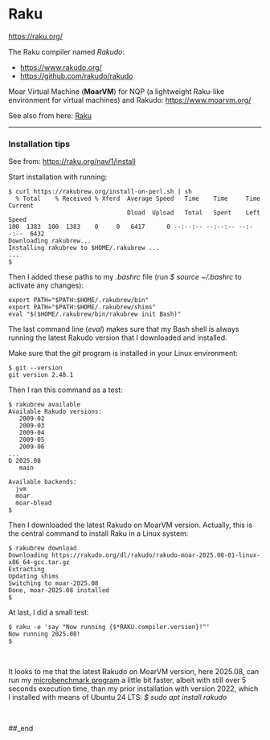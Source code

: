 # Raku

https://raku.org/

The Raku compiler named _Rakudo_:
- https://www.rakudo.org/
- https://github.com/rakudo/rakudo

Moar Virtual Machine (**MoarVM**) for NQP (a lightweight Raku-like environment for virtual machines) and Rakudo: https://www.moarvm.org/

See also from here: [Raku](https://github.com/practicalcomputerscience/MicrobenchmarkGPHLlanguages/blob/main/30%20-%20languages%20that%20didn't%20make%20it%20to%20my%20list/README.md#raku)

---

### Installation tips

See from: https://raku.org/nav/1/install

Start installation with running:

```
$ curl https://rakubrew.org/install-on-perl.sh | sh
  % Total    % Received % Xferd  Average Speed   Time    Time     Time  Current
                                 Dload  Upload   Total   Spent    Left  Speed
100  1383  100  1383    0     0   6417      0 --:--:-- --:--:-- --:--:--  6432
Downloading rakubrew...
Installing rakubrew to $HOME/.rakubrew ...
...
$
```

Then I added these paths to my _.bashrc_ file (run _$ source ~/.bashrc_ to activate any changes):

```
export PATH="$PATH:$HOME/.rakubrew/bin"
export PATH="$PATH:$HOME/.rakubrew/shims"
eval "$($HOME/.rakubrew/bin/rakubrew init Bash)"
```

The last command line (_eval_) makes sure that my Bash shell is always running the latest Rakudo version that I downloaded and installed.

Make sure that the _git_ program is installed in your Linux environment:

```
$ git --version
git version 2.48.1
```

Then I ran this command as a test:

```
$ rakubrew available
Available Rakudo versions:
   2009-02
   2009-03
   2009-04
   2009-05
   2009-06
...
D 2025.08
   main

Available backends:
  jvm
  moar
  moar-blead
$
```

Then I downloaded the latest Rakudo on MoarVM version. Actually, this is the central command to install Raku in a Linux system:

```
$ rakubrew download
Downloading https://rakudo.org/dl/rakudo/rakudo-moar-2025.08-01-linux-x86_64-gcc.tar.gz
Extracting
Updating shims
Switching to moar-2025.08
Done, moar-2025.08 installed
$
```

At last, I did a small test:

```
$ raku -e 'say "Now running {$*RAKU.compiler.version}!"'
Now running 2025.08!
$
```

<br/>

It looks to me that the latest Rakudo on MoarVM version, here 2025.08, can run my [microbenchmark program](https://github.com/practicalcomputerscience/MicrobenchmarkGPHLlanguages/blob/main/03%20-%20source%20code/01%20-%20imperative%20languages/Raku%20(Perl%206)/random_bitstring_and_flexible_password_generator.raku) a little bit faster, albeit with still over 5 seconds execution time, than my prior installation with version 2022, which I installed with means of Ubuntu 24 LTS: _$ sudo apt install rakudo_

<br/>

##_end
